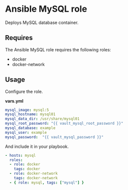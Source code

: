 # Ansible MySQL role

Deploys MySQL database container.

## Requires

The Ansible MySQL role requires the following roles:

* docker
* docker-network

## Usage

Configure the role.

**vars.yml**

```yml
mysql_image: mysql:5
mysql_hostname: mysql01
mysql_data_dir: /usr/share/mysql01
mysql_root_password: "{{ vault_mysql_root_password }}"
mysql_database: example
mysql_user: example
mysql_password:  "{{ vault_mysql_password }}"
````

And include it in your playbook.

```yml
- hosts: mysql
  roles:
  - role: docker
    tags: docker
  - role: docker-network
    tags: docker-network
  - { role: mysql, tags: ["mysql"] }
```